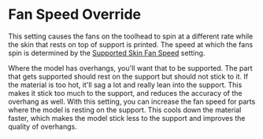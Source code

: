 Fan Speed Override
====
This setting causes the fans on the toolhead to spin at a different rate while the skin that rests on top of support is printed. The speed at which the fans spin is determined by the [Supported Skin Fan Speed](support_supported_skin_fan_speed.md) setting.

Where the model has overhangs, you'll want that to be supported. The part that gets supported should rest on the support but should not stick to it. If the material is too hot, it'll sag a lot and really lean into the support. This makes it stick too much to the support, and reduces the accuracy of the overhang as well. With this setting, you can increase the fan speed for parts where the model is resting on the support. This cools down the material faster, which makes the model stick less to the support and improves the quality of overhangs.